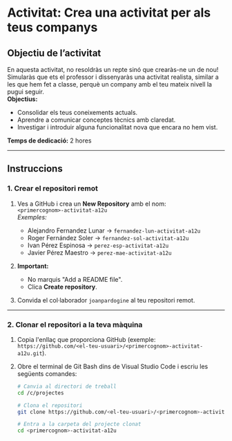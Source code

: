 # Activitat: Crea una activitat per als teus companys

## Objectiu de l’activitat
En aquesta activitat, no resoldràs un repte sinó que crearàs-ne un de nou! Simularàs que ets el professor i dissenyaràs una activitat realista, similar a les que hem fet a classe, perquè un company amb el teu mateix nivell la pugui seguir.  
**Objectius:**
- Consolidar els teus coneixements actuals.
- Aprendre a comunicar conceptes tècnics amb claredat.
- Investigar i introduir alguna funcionalitat nova que encara no hem vist.

**Temps de dedicació:** 2 hores

---

## Instruccions

### 1. Crear el repositori remot
1. Ves a GitHub i crea un **New Repository** amb el nom:  
   `<primercognom>-activitat-a12u`  
   *Exemples:*
   - Alejandro Fernandez Lunar → `fernandez-lun-activitat-a12u`
   - Roger Fernández Soler → `fernandez-sol-activitat-a12u`
   - Ivan Pérez Espinosa → `perez-esp-activitat-a12u`
   - Javier Pérez Maestro → `perez-mae-activitat-a12u`

2. **Important:**  
   - No marquis "Add a README file".  
   - Clica **Create repository**.

3. Convida el col·laborador `joanpardogine` al teu repositori remot.

---

### 2. Clonar el repositori a la teva màquina
1. Copia l'enllaç que proporciona GitHub (exemple: `https://github.com/<el-teu-usuari>/<primercognom>-activitat-a12u.git`).

2. Obre el terminal de Git Bash dins de Visual Studio Code i escriu les següents comandes:

   ```bash
   # Canvia al directori de treball
   cd /c/projectes

   # Clona el repositori
   git clone https://github.com/<el-teu-usuari>/<primercognom>-activitat-a12u.git

   # Entra a la carpeta del projecte clonat
   cd <primercognom>-activitat-a12u
